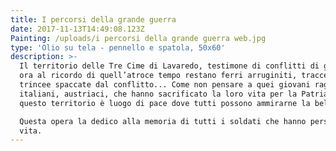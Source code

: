 ```yaml
---
title: I percorsi della grande guerra
date: 2017-11-13T14:49:08.123Z
Painting: /uploads/i percorsi della grande guerra web.jpg
type: 'Olio su tela - pennello e spatola, 50x60'
description: >-
  Il territorio delle Tre Cime di Lavaredo, testimone di conflitti di guerra,
  ora al ricordo di quell’atroce tempo restano ferri arruginiti, tracce di
  trincee spaccate dal conflitto... Come non pensare a quei giovani ragazzi,
  italiani, austriaci, che hanno sacrificato la loro vita per la Patria. Ora
  questo territorio è luogo di pace dove tutti possono ammirarne la bellezza. 

  Questa opera la dedico alla memoria di tutti i soldati che hanno perso la loro
  vita.
---
```


